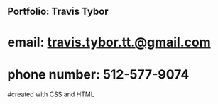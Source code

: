 ## Portfolio: Travis Tybor
# email: travis.tybor.tt.@gmail.com
# phone number: 512-577-9074
#created with CSS and HTML
